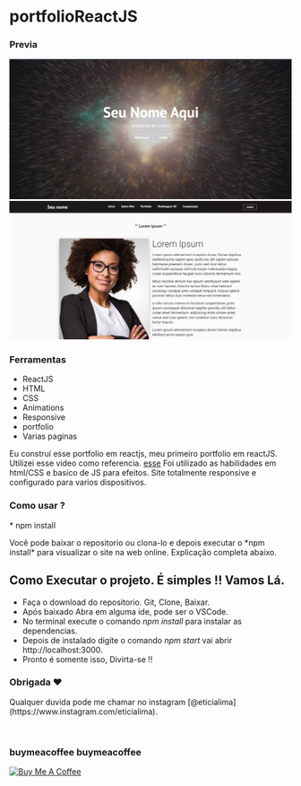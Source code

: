 # portfolioReactJS
 
### Previa
 
<img src="git/demo.jpg?raw=true"/>
<img src="git/demo1.jpg?raw=true"/>

### Ferramentas
* ReactJS
* HTML
* CSS
* Animations
* Responsive
* portfolio
* Varias paginas

<p>Eu construí esse portfolio em reactjs, meu primeiro portfolio em reactJS. Utilizei esse video como referencia. <a href="https://www.youtube.com/watch?v=I2UBjN5ER4s&t=4582s">esse</a> Foi utilizado as habilidades em html/CSS e basico de JS para efeitos. Site totalmente responsive e configurado para varios dispositivos.
 
### Como usar ? 
<p>* npm install</P><p> Você pode baixar o repositorio ou clona-lo e depois executar o *npm install* para visualizar o site na web online. Explicação completa abaixo.</P> 
 
## Como Executar o projeto. É simples !! Vamos Lá.

* Faça o download do repositorio. Git, Clone, Baixar. 
* Após baixado Abra em alguma ide, pode ser o VSCode.
* No terminal execute o comando *npm install* para instalar as dependencias.
* Depois de instalado digite o comando *npm start* vai abrir http://localhost:3000.
* Pronto é somente isso, Divirta-se !! 
 
### Obrigada ❤️
<p>Qualquer duvida pode me chamar no instagram [@eticialima](https://www.instagram.com/eticialima).</p> 
<br> 

###  buymeacoffee buymeacoffee
 
<a  href="https://www.buymeacoffee.com/leticialima" target="_blank"><img  src="https://cdn.buymeacoffee.com/buttons/default-red.png" alt="Buy Me A Coffee" height="40" width="170" ></a>
</p><br> 

